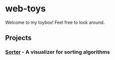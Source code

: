 # web-toys
Welcome to my toybox! Feel free to look around.

## Projects
### [Sorter](./sorter/README.md) - A visualizer for sorting algorithms
